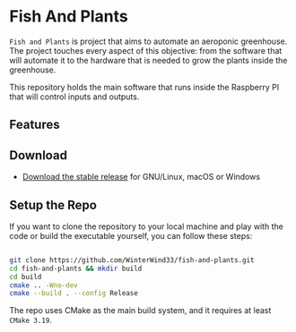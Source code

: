 # Fish And Plants

`Fish and Plants` is project that aims to automate an aeroponic greenhouse. The project touches every aspect of this objective: from the software
that will automate it to the hardware that is needed to grow the plants inside the greenhouse.

This repository holds the main software that runs inside the Raspberry PI that will control inputs and outputs.

## Features

## Download

- [Download the stable release](https://github.com/WinterWind33/fish-and-plants/releases) for GNU/Linux, macOS or Windows

## Setup the Repo

If you want to clone the repository to your local machine and play with the code or build the executable yourself, you can follow these steps:

```bash

git clone https://github.com/WinterWind33/fish-and-plants.git
cd fish-and-plants && mkdir build
cd build
cmake .. -Wno-dev
cmake --build . --config Release

```

The repo uses CMake as the main build system, and it requires at least `CMake 3.19`.
